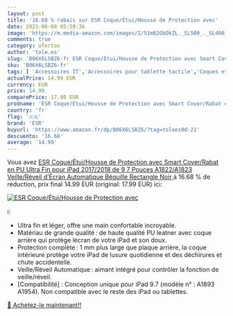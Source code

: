 ```yaml
---
layout: post
title: '16.68 % rabais sur ESR Coque/Étui/Housse de Protection avec'
date: 2021-06-08 05:59:36
image: 'https://m.media-amazon.com/images/I/51mB2GbDkZL._SL500_._SL400_.jpg'
comments: true
category: ofertas
author: 'tole.es'
slug: 'B06X6LSBZ6-fr ESR Coque/Étui/Housse de Protection avec Smart Cover/Rabat...'
sku: 'B06X6LSBZ6-fr'
tags: [ 'Accessoires IT','Accessoires pour tablette tactile','Coques et étuis pour tablette tactile','Coques, housses et sacoches pour tablette tactile','Informatique','esr', ]
actualPrice: 14.99 EUR
currency: EUR
price: 14.99
comparePrice: 17.99 EUR
prodname: 'ESR Coque/Étui/Housse de Protection avec Smart Cover/Rabat en PU Ultra Fin pour iPad 2017/2018 de 9 7 Pouces  A1822/A1823   Veille/Réveil d’Écran Automatique  Béquille Rectangle   Noir '
country: 'fr'
flag: '🇫🇷'
brand: 'ESR'
buyurl: 'https://www.amazon.fr/dp/B06X6LSBZ6/?tag=tolees0d-21'
descuento: '16.68'
average: '14.99'
---
```


Vous avez [ESR Coque/Étui/Housse de Protection avec Smart Cover/Rabat en PU Ultra Fin pour iPad 2017/2018 de 9 7 Pouces  A1822/A1823   Veille/Réveil d’Écran Automatique  Béquille Rectangle   Noir ](https://www.amazon.fr/dp/B06X6LSBZ6/?tag=tolees0d-21)  à  16.68 % de réduction, prix final  14.99 EUR (original: 17.99 EUR) ici:

[![ESR Coque/Étui/Housse de Protection avec](https://m.media-amazon.com/images/I/51mB2GbDkZL._SL500_._SL400_.jpg)](https://www.amazon.fr/dp/B06X6LSBZ6/?tag=tolees0d-21)

ℹ️:

- Ultra fin et léger, offre une main confortable incroyable.
- Matériau de grande qualité : de haute qualité PU leatner avec coque arrière qui protège lécran de votre iPad et son doux.
- Protection complète : 1 mm plus large que plaque arrière, la coque intérieure protège votre iPad de lusure quotidienne et des déchirures et chute accidentelle.
- Veille/Réveil Automatique : aimant intégré pour contrôler la fonction de veille/réveil.
- [Compatibilité] : Conception unique pour iPad 9.7 (modèle n° : A1893 A1954). Non compatible avec le reste des iPad ou tablettes.

[🛒 Achetez-le maintenant!!](https://www.amazon.fr/dp/B06X6LSBZ6/?tag=tolees0d-21)
